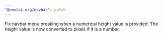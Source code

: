 ```yaml
---
"@nextui-org/navbar": patch
---
```


Fix navbar menu breaking when a numerical height value is provided. The height value is now converted to pixels if it is a number.
